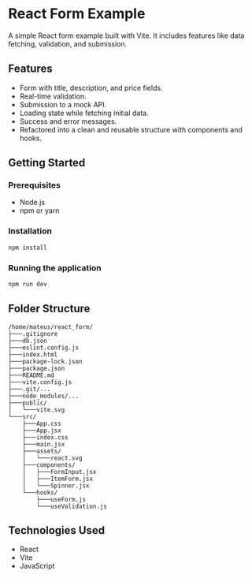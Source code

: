 # React Form Example

A simple React form example built with Vite. It includes features like data fetching, validation, and submission.

## Features

- Form with title, description, and price fields.
- Real-time validation.
- Submission to a mock API.
- Loading state while fetching initial data.
- Success and error messages.
- Refactored into a clean and reusable structure with components and hooks.

## Getting Started

### Prerequisites

- Node.js
- npm or yarn

### Installation

```bash
npm install
```

### Running the application

```bash
npm run dev
```

## Folder Structure

```
/home/mateus/react_form/
├───.gitignore
├───db.json
├───eslint.config.js
├───index.html
├───package-lock.json
├───package.json
├───README.md
├───vite.config.js
├───.git/...
├───node_modules/...
├───public/
│   └───vite.svg
└───src/
    ├───App.css
    ├───App.jsx
    ├───index.css
    ├───main.jsx
    ├───assets/
    │   └───react.svg
    ├───components/
    │   ├───FormInput.jsx
    │   ├───ItemForm.jsx
    │   └───Spinner.jsx
    └───hooks/
        ├───useForm.js
        └───useValidation.js
```

## Technologies Used

- React
- Vite
- JavaScript